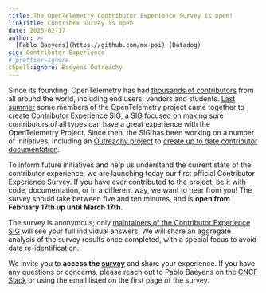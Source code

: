 ```yaml
---
title: The OpenTelemetry Contributor Experience Survey is open!
linkTitle: ContribEx Survey is open
date: 2025-02-17
author: >-
  [Pablo Baeyens](https://github.com/mx-psi) (Datadog)
sig: Contributor Experience
# prettier-ignore
cSpell:ignore: Baeyens Outreachy
---
```


Since its founding, OpenTelemetry has had [thousands of contributors][3] from
all around the world, including end users, vendors and students. [Last
summer][1] some members of the OpenTelemetry project came together to create
[Contributor Experience SIG][2], a SIG focused on making sure contributors of all
types can have a great experience with the OpenTelemetry Project. Since then, the SIG has been working on a
number of initiatives, including an [Outreachy project][5] to [create up to date
contributor documentation][4].

To inform future initiatives and help us understand the current state of the
contributor experience, we are launching today our first official Contributor
Experience Survey. If you have ever contributed to the project, be it with code,
documentation, or in a different way, we want to hear from you! The survey should
take between five and ten minutes, and is **open from February 17th up until
March 17th**.

The survey is anonymous; only [maintainers of the Contributor Experience SIG][7]
will see your full individual answers. We will share an aggregate analysis of
the survey results once completed, with a special focus to avoid data
re-identification.

We invite you to **access the [survey][6]** and share your experience. If you have any questions or concerns,
please reach out to Pablo Baeyens on the [CNCF Slack][8] or using the email listed on
the first page of the survey.

[1]: https://github.com/open-telemetry/community/pull/2162
[2]: https://github.com/open-telemetry/sig-contributor-experience
[3]:
  https://opentelemetry.devstats.cncf.io/d/9/developer-activity-counts-by-repository-group-table?orgId=1
[4]: https://github.com/open-telemetry/sig-contributor-experience/issues/16
[5]: https://www.outreachy.org/
[6]:
  https://docs.google.com/forms/d/e/1FAIpQLScoG279ZhRuMu8J_8BebGEVtMOS8BgD9cpQUJ6xSnNIAUtedw/viewform?usp=header
[7]:
  https://github.com/orgs/open-telemetry/teams/sig-contributor-experience-maintainers
  [8]: https://slack.cncf.io/
